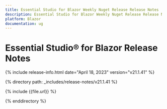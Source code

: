 ```yaml
---
title: Essential Studio for Blazor Weekly Nuget Release Release Notes  
description: Essential Studio for Blazor Weekly Nuget Release Release Notes 
platform: Blazor
documentation: ug
---
```


# Essential Studio&reg; for  Blazor  Release Notes  

{% include release-info.html date="April 18, 2023"   version="v21.1.41" %} 

{% directory path: _includes/release-notes/v21.1.41 %}

{% include {{file.url}} %}

{% enddirectory %}

